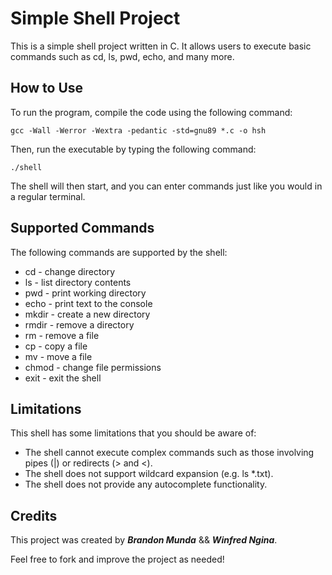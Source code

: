 # Simple Shell Project
This is a simple shell project written in C. It allows users to execute basic commands such as cd, ls, pwd, echo, and many more.

## How to Use
To run the program, compile the code using the following command:

`gcc -Wall -Werror -Wextra -pedantic -std=gnu89 *.c -o hsh`

Then, run the executable by typing the following command:

`./shell`

The shell will then start, and you can enter commands just like you would in a regular terminal.

## Supported Commands
The following commands are supported by the shell:

- cd - change directory
- ls - list directory contents
- pwd - print working directory
- echo - print text to the console
- mkdir - create a new directory
- rmdir - remove a directory
- rm - remove a file
- cp - copy a file
- mv - move a file
- chmod - change file permissions
- exit - exit the shell

## Limitations
This shell has some limitations that you should be aware of:

- The shell cannot execute complex commands such as those involving pipes (|) or redirects (> and <).
- The shell does not support wildcard expansion (e.g. ls *.txt).
- The shell does not provide any autocomplete functionality.

## Credits
This project was created by ***Brandon Munda*** && ***Winfred Ngina***.

Feel free to fork and improve the project as needed!
